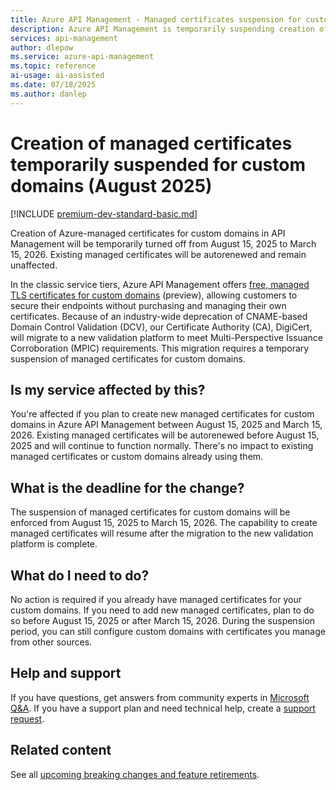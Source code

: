 ```yaml
---
title: Azure API Management - Managed certificates suspension for custom domains (August 2025)
description: Azure API Management is temporarily suspending creation of managed certificates for custom domains from August 15, 2025 to March 15, 2026 due to industry-wide changes in domain validation.
services: api-management
author: dlepow
ms.service: azure-api-management
ms.topic: reference
ai-usage: ai-assisted
ms.date: 07/18/2025
ms.author: danlep
---
```


# Creation of managed certificates temporarily suspended for custom domains (August 2025)

[!INCLUDE [premium-dev-standard-basic.md](../../../includes/api-management-availability-premium-dev-standard-basic.md)]

Creation of Azure-managed certificates for custom domains in API Management will be temporarily turned off from August 15, 2025 to March 15, 2026. Existing managed certificates will be autorenewed and remain unaffected.

In the classic service tiers, Azure API Management offers [free, managed TLS certificates for custom domains](../configure-custom-domain.md#domain-certificate-options) (preview), allowing customers to secure their endpoints without purchasing and managing their own certificates. Because of an industry-wide deprecation of CNAME-based Domain Control Validation (DCV), our Certificate Authority (CA), DigiCert, will migrate to a new validation platform to meet Multi-Perspective Issuance Corroboration (MPIC) requirements. This migration requires a temporary suspension of managed certificates for custom domains.

## Is my service affected by this?

You're affected if you plan to create new managed certificates for custom domains in Azure API Management between August 15, 2025 and March 15, 2026. Existing managed certificates will be autorenewed before August 15, 2025 and will continue to function normally. There's no impact to existing managed certificates or custom domains already using them.

## What is the deadline for the change?

The suspension of managed certificates for custom domains will be enforced from August 15, 2025 to March 15, 2026. The capability to create managed certificates will resume after the migration to the new validation platform is complete.

## What do I need to do?

No action is required if you already have managed certificates for your custom domains. If you need to add new managed certificates, plan to do so before August 15, 2025 or after March 15, 2026. During the suspension period, you can still configure custom domains with certificates you manage from other sources.

## Help and support

If you have questions, get answers from community experts in [Microsoft Q&A](https://aka.ms/apim/azureqa/change/captcha-2022). If you have a support plan and need technical help, create a [support request](https://portal.azure.com/#view/Microsoft_Azure_Support/HelpAndSupportBlade/~/overview).

## Related content

See all [upcoming breaking changes and feature retirements](overview.md).

